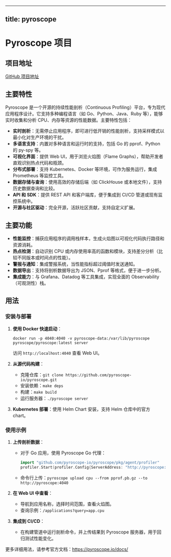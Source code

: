 
---
title: pyroscope
---

# Pyroscope 项目

## 项目地址
[GitHub 项目地址](https://github.com/pyroscope-io/pyroscope)

## 主要特性
Pyroscope 是一个开源的持续性能剖析（Continuous Profiling）平台，专为现代应用程序设计。它支持多种编程语言（如 Go、Python、Java、Ruby 等），能够实时收集和分析 CPU、内存等资源的性能数据。主要特性包括：
- **实时剖析**：无需停止应用程序，即可进行低开销的性能剖析，支持采样模式以最小化对生产环境的干扰。
- **多语言支持**：内置对多种语言和运行时的支持，包括 Go 的 pprof、Python 的 py-spy 等。
- **可视化界面**：提供 Web UI，用于浏览火焰图（Flame Graphs），帮助开发者直观识别热点代码和瓶颈。
- **分布式部署**：支持 Kubernetes、Docker 等环境，可作为服务运行，集成 Prometheus 等监控工具。
- **数据存储与查询**：使用高效的存储后端（如 ClickHouse 或本地文件），支持历史数据查询和比较。
- **API 和 SDK**：提供 REST API 和客户端库，便于集成到 CI/CD 管道或现有监控系统中。
- **开源与社区驱动**：完全开源，活跃社区贡献，支持自定义扩展。

## 主要功能
- **性能监控**：捕获应用程序的调用栈样本，生成火焰图以可视化代码执行路径和资源消耗。
- **热点检测**：自动识别 CPU 或内存使用率高的函数和模块，支持差分分析（比较不同版本或时间点的性能）。
- **警报与通知**：集成警报系统，当性能指标超过阈值时发送通知。
- **数据导出**：支持将剖析数据导出为 JSON、Pprof 等格式，便于进一步分析。
- **集成能力**：与 Grafana、Datadog 等工具集成，实现全面的 Observability（可观测性）栈。

## 用法
### 安装与部署
1. **使用 Docker 快速启动**：
   ```
   docker run -p 4040:4040 -v pyroscope-data:/var/lib/pyroscope pyroscope/pyroscope:latest server
   ```
   访问 `http://localhost:4040` 查看 Web UI。

2. **从源代码构建**：
   - 克隆仓库：`git clone https://github.com/pyroscope-io/pyroscope.git`
   - 安装依赖：`make deps`
   - 构建：`make build`
   - 运行服务器：`./pyroscope server`

3. **Kubernetes 部署**：使用 Helm Chart 安装，支持 Helm 仓库中的官方 chart。

### 使用示例
1. **上传剖析数据**：
   - 对于 Go 应用，使用 Pyroscope Go 代理：
     ```go
     import "github.com/pyroscope-io/pyroscope/pkg/agent/profiler"
     profiler.Start(profiler.Config{ServerAddress: "http://pyroscope:4040", ProfileTypes: []profiler.ProfileType{profiler.CPU}})
     ```
   - 命令行上传：`pyroscope upload cpu --from pprof.pb.gz --to http://pyroscope:4040`

2. **在 Web UI 中查看**：
   - 导航到应用名称，选择时间范围，查看火焰图。
   - 查询示例：`/applications?query=app.cpu`

3. **集成到 CI/CD**：
   - 在构建管道中运行剖析命令，并上传结果到 Pyroscope 服务器，用于回归测试性能变化。

更多详细用法，请参考官方文档：https://pyroscope.io/docs/